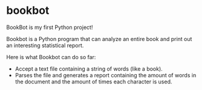 # bookbot
BookBot is my first Python project!

Bookbot is a Python program that can analyze an entire book and print out an interesting statistical report.

Here is what Bookbot can do so far: 
* Accept a text file containing a string of words (like a book).
* Parses the file and generates a report containing the amount of words in the document and the amount of times each character is used. 
